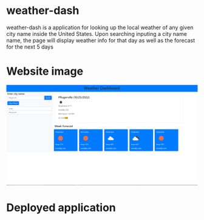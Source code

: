 # weather-dash
weather-dash is a application for looking up the local weather of any given city name inside the United States.
Upon searching inputing a city name name, the page will display weather info for that day as well as the forecast for the next 5 days
# Website image
<img src="./assets/img/weatherdash.png">

# Deployed application 